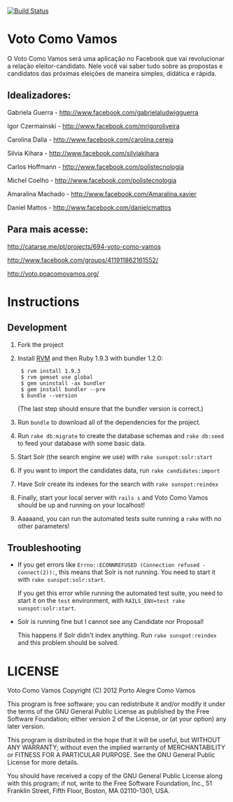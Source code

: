 [![Build Status](https://secure.travis-ci.org/thoughtworks/voto-como-vamos.png?branch=master)](http://travis-ci.org/thoughtworks/voto-como-vamos)

Voto Como Vamos
================

O Voto Como Vamos será uma aplicação no Facebook que vai revolucionar a relação eleitor-candidato.
Nele você vai saber tudo sobre as propostas e candidatos das próximas eleições de maneira simples, didática e rápida.

Idealizadores:
-------------

Gabriela Guerra   - http://www.facebook.com/gabrielaludwigguerra

Igor Czermainski  - http://www.facebook.com/mrigoroliveira

Carolina Dalla    - http://www.facebook.com/carolina.cereja

Silvia Kihara     - http://www.facebook.com/silviakihara

Carlos Hoffmann   - http://www.facebook.com/polistecnologia

Michel Coelho     - http://www.facebook.com/polistecnologia

Amaralina Machado - http://www.facebook.com/Amaralina.xavier

Daniel Mattos     - http://www.facebook.com/danielcmattos


Para mais acesse:
-----------------

http://catarse.me/pt/projects/694-voto-como-vamos

http://www.facebook.com/groups/411911862161552/

http://voto.poacomovamos.org/


Instructions
==========

Development
-----------

1. Fork the project

2. Install [RVM](https://rvm.io/rvm/install/) and then Ruby 1.9.3 with bundler 1.2.0:

        $ rvm install 1.9.3
        $ rvm gemset use global
        $ gem uninstall -ax bundler
        $ gem install bundler --pre
        $ bundle --version

    (The last step should ensure that the bundler version is correct.)

3. Run `bundle` to download all of the dependencies for the project.

4. Run `rake db:migrate` to create the database schemas
and `rake db:seed` to feed your database with some basic data.

5. Start Solr (the search engine we use) with `rake sunspot:solr:start`

6. If you want to import the candidates data, run `rake candidates:import`

7. Have Solr create its indexes for the search with `rake sunspot:reindex`

8. Finally, start your local server with `rails s` and Voto Como Vamos should be up and running on your localhost!

9. Aaaaand, you can run the automated tests suite running a `rake` with no other parameters!

Troubleshooting
---------------

- If you get errors like `Errno::ECONNREFUSED (Connection refused - connect(2)):`,
this means that Solr is not running. You need to start it with `rake sunspot:solr:start`.

  If you get this error while running the automated test suite,
  you need to start it on the `test` environment, with `RAILS_ENV=test rake sunspot:solr:start`.

- Solr is running fine but I cannot see any Candidate nor Proposal!

  This happens if Solr didn't index anything. Run `rake sunspot:reindex` and this problem should be solved.


LICENSE
=======

Voto Como Vamos
Copyright (C) 2012 Porto Alegre Como Vamos

This program is free software; you can redistribute it and/or
modify it under the terms of the GNU General Public License
as published by the Free Software Foundation; either version 2
of the License, or (at your option) any later version.

This program is distributed in the hope that it will be useful,
but WITHOUT ANY WARRANTY; without even the implied warranty of
MERCHANTABILITY or FITNESS FOR A PARTICULAR PURPOSE.  See the
GNU General Public License for more details.

You should have received a copy of the GNU General Public License
along with this program; if not, write to the Free Software
Foundation, Inc., 51 Franklin Street, Fifth Floor, Boston, MA  02110-1301, USA.
